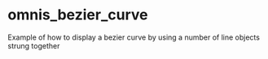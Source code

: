 # omnis_bezier_curve
Example of how to display a bezier curve by using a number of line objects strung together
